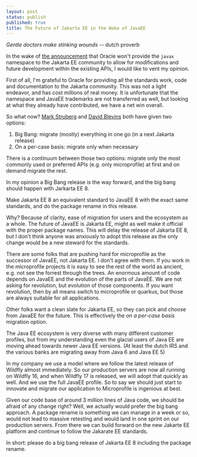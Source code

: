 ```yaml
---
layout: post
status: publish
published: true
title: The Future of Jakarta EE in the Wake of JavaEE
---
```


_Gentle doctors make stinking wounds_ -- dutch proverb

In the wake of [the announcement][mike1] that Oracle won't provide the `javax` namespace to the Jakarta EE community to allow for modifications and future development within the existing APIs, I would like to vent my opinion.

First of all, I'm grateful to Oracle for providing all the standards work, code and documentation to the Jakarta community.
This was not a light endeavor, and has cost millions of real money.
It is unfortunate that the namespace and JavaEE trademarks are not transferred as well, but looking at what they already have contributed, we have a net win overall.

So what now?
[Mark Struberg][struberg1] and [David Blevins][blevins1] both have given two options:

1. Big Bang: migrate (mostly) everything in one go (in a next Jakarta release)
2. On a per-case basis: migrate only when necessary

There is a continuum between those two options: migrate only the most commonly used or preferred APIs (e.g. only microprofile) at first and on demand migrate the rest.

In my opinion a Big Bang release is the way forward, and the big bang should happen with Jarkarta EE 8.

Make Jakarta EE 8 an equivalent standard to JavaEE 8 with the exact same standards, and do the package rename in this release.

Why? Because of clarity, ease of migration for users and the ecosystem as a whole.
The future of JavaEE is Jakarta EE, might as well make it official with the proper package names.
This will delay the release of Jakarta EE 8, but I don't think anyone was anxiously to adopt this release as the only change would be a new steward for the standards.

There are some folks that are pushing hard for microprofile as the successor of JavaEE, not Jakarta EE.
I don't agree with them.
If you work in the microprofile projects it is easy to see the rest of the world as ancient, e.g. not see the forrest through the trees.
An enormous amount of code depends on JavaEE and the evolution of the parts of JavaEE.
We are not asking for revolution, but evolution of those components.
If you want revolution, then by all means switch to microprofile or quarkus, but those are always suitable for all applications.

Other folks want a clean slate for Jakarta EE, so they can pick and choose from JavaEE for the future.
This is effectively the _on a per-case basis_ migration option. 

The Java EE ecosystem is very diverse with many different customer profiles, but from my understanding even the glacial users of Java EE are moving ahead towards newer Java EE versions.
(At least the dutch IRS and the various banks are migrating away from Java 6 and Java EE 5)

In my company we use a model where we follow the latest release of Wildfly almost immediately.
So our production servers are now all running on Wildfly 16, and when Wildfly 17 is released, we will adopt that quickly as well.
And we use the full JavaEE profile.
So to say we should just start to innovate and migrate our application to Microprofile is ingenious at best.

Given our code base of around 3 million lines of Java code, we should be afraid of any change right?
Well, we actually would prefer the big bang approach.
A package rename is something we can manage in a week or so, would not lead to massive retesting and would land in one sprint on our production servers.
From there we can build forward on the new Jakarte EE platform and continue to follow the Jakarate EE standards.

In short: please do a big bang release of Jakarta EE 8 including the package rename.


[struberg1]: https://struberg.wordpress.com/2019/05/06/the-way-forward-for-jakartaee-packages/
[blevins1]: https://www.eclipse.org/lists/jakartaee-platform-dev/msg00029.html
[mike1]: https://blogs.eclipse.org/post/mike-milinkovich/update-jakarta-ee-rights-java-trademarks
